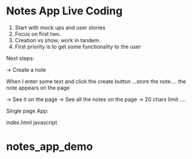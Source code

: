 # Notes App Live Coding

1. Start with mock ups and user stories
2. Focus on first two.
3. Creation vs show; work in tandem.
4. First priority is to get some functionality to the user

Next steps:

-> Create a note

When I enter some text
and click the create button
...store the note....
the note appears on the page

-> See it on the page
-> See all the notes on the page
-> 20 chars limit
....

Single page App:

index.html
javascript
# notes_app_demo
